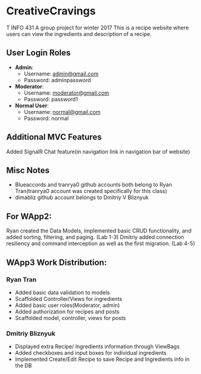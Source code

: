 # CreativeCravings
T INFO 431 A group project for winter 2017
This is a recipe website where users can view the ingredients and description of a recipe.

## User Login Roles
- **Admin**: 
  - Username: admin@gmail.com
  - Password: adminpassword
- **Moderator**: 
  - Username: moderator@gmail.com
  - Password: password1
- **Normal User**:
  - Username: normal@gmail.com
  - Password: normal
  
## Additional MVC Features
Added SignalR Chat feature(in navigation link in navigation bar of website)

## Misc Notes
- Blueaccords and tranrya0 github accounts both belong to Ryan Tran(tranrya0 account was created specifically for this class)
- dimabliz github account belongs to Dmitriy V Bliznyuk

## For WApp2:

Ryan created the Data Models, implemented basic CRUD functionality, and added sorting, filtering, and paging. (Lab 1-3)
Dmitriy added connection resiliency and command interception as well as the first migration. (Lab 4-5)

## WApp3 Work Distribution:

### Ryan Tran
- Added basic data validation to models
- Scaffolded Controller/Views for ingredients
- Added basic user roles(Moderator, admin)
- Added authorization for recipes and posts
- Scaffolded model, controller, views for posts

### Dmitriy Bliznyuk
- Displayed extra Recipe/ Ingredients information through ViewBags
- Added checkboxes and input boxes for individual ingredients
- Implemented Create/Edit Recipe to save Recipe and Ingredients info in the DB

